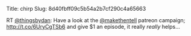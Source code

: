 Title: chirp
Slug: 8d40fbff09c5b54a2b7cf290c4a65663

RT <a href="http://twitter.com/thingsbydan">@thingsbydan</a>: Have a look at the <a href="http://twitter.com/makethentell">@makethentell</a> patreon campaign; <a href="http://t.co/6UryCgTSb6">http://t.co/6UryCgTSb6</a> and give $1 an episode, it really *really* helps…
